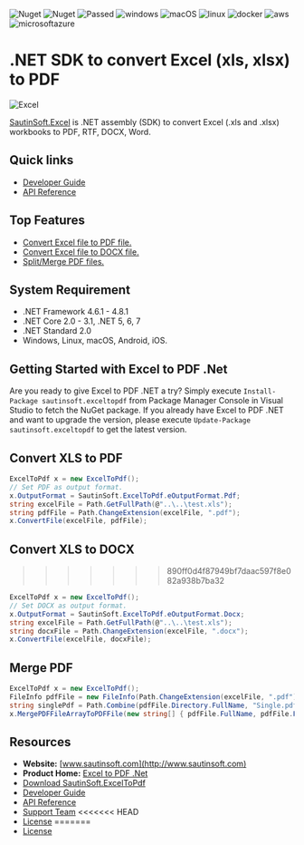 ![Nuget](https://img.shields.io/nuget/v/SautinSoft.ExcelToPdf) ![Nuget](https://img.shields.io/nuget/dt/SautinSoft.ExcelToPdf) 
![Passed](https://img.shields.io/badge/build-%20%E2%9C%93%202505%20tests%20passed%20(0%20failed)-logo=visualstudio) 
![windows](https://img.shields.io/badge/%20-%20%E2%9C%93?logo=windows)
![macOS](https://img.shields.io/badge/%20-%20%E2%9C%93?logo=apple)
![linux](https://img.shields.io/badge/%20-%20%E2%9C%93?logo=linux&logoColor=white)
![docker](https://img.shields.io/badge/%20-%20%E2%9C%93?logo=docker&logoColor=white)
![aws](https://img.shields.io/badge/%20-%20%E2%9C%93?logo=amazonaws)
![microsoftazure](https://img.shields.io/badge/%20-%20%E2%9C%93?logo=microsoftazure)
# .NET SDK to convert Excel (xls, xlsx) to PDF


![Excel](https://user-images.githubusercontent.com/79837963/229030126-091cb2c1-5b13-4295-8f44-ed2b3e34aab1.png)



[SautinSoft.Excel](https://sautinsoft.com/products/excel-to-pdf/) is .NET assembly (SDK) to convert Excel (.xls and .xlsx) workbooks to PDF, RTF, DOCX, Word.

## Quick links

+ [Developer Guide](https://sautinsoft.com/products/excel-to-pdf/help/net/getting-started/overview.php)
+ [API Reference](https://sautinsoft.com/products/excel-to-pdf/help/net/api-reference/html/N_SautinSoft.htm)

## Top Features

+ [Convert Excel file to PDF file.](https://sautinsoft.com/products/excel-to-pdf/help/net/developer-guide/convert-excel-file-to-pdf-file-csharp-vb-net.php)
+ [Convert Excel file to DOCX file.](https://sautinsoft.com/products/excel-to-pdf/help/net/developer-guide/convert-excel-file-to-docx-file-csharp-vb-net.php)
+ [Split/Merge PDF files.](https://sautinsoft.com/products/excel-to-pdf/help/net/developer-guide/split-and-merge-pdf-csharp-vb-net.php)


## System Requirement

* .NET Framework 4.6.1 - 4.8.1
* .NET Core 2.0 - 3.1, .NET 5, 6, 7
* .NET Standard 2.0
* Windows, Linux, macOS, Android, iOS.

## Getting Started with Excel to PDF .Net

Are you ready to give Excel to PDF .NET a try? Simply execute `Install-Package sautinsoft.exceltopdf` from Package Manager Console in Visual Studio to fetch the NuGet package. If you already have Excel to PDF .NET and want to upgrade the version, please execute `Update-Package sautinsoft.exceltopdf` to get the latest version.

## Convert XLS to PDF

```csharp
ExcelToPdf x = new ExcelToPdf();
// Set PDF as output format.
x.OutputFormat = SautinSoft.ExcelToPdf.eOutputFormat.Pdf;
string excelFile = Path.GetFullPath(@"..\..\test.xls");
string pdfFile = Path.ChangeExtension(excelFile, ".pdf"); 
x.ConvertFile(excelFile, pdfFile);
```
## Convert XLS to DOCX

>>>>>>> 890ff0d4f87949bf7daac597f8e082a938b7ba32
```csharp
ExcelToPdf x = new ExcelToPdf();
// Set DOCX as output format.
x.OutputFormat = SautinSoft.ExcelToPdf.eOutputFormat.Docx;
string excelFile = Path.GetFullPath(@"..\..\test.xls");
string docxFile = Path.ChangeExtension(excelFile, ".docx"); 
x.ConvertFile(excelFile, docxFile);
```
## Merge PDF

```csharp
ExcelToPdf x = new ExcelToPdf();
FileInfo pdfFile = new FileInfo(Path.ChangeExtension(excelFile, ".pdf"));
string singlePdf = Path.Combine(pdfFile.Directory.FullName, "Single.pdf");
x.MergePDFFileArrayToPDFFile(new string[] { pdfFile.FullName, pdfFile.FullName }, singlePdf);
```

## Resources

+ **Website:** [www.sautinsoft.com](http://www.sautinsoft.com)
+ **Product Home:** [Excel to PDF .Net](https://sautinsoft.com/products/excel-to-pdf/)
+ [Download SautinSoft.ExcelToPdf](http://sautinsoft.com/products/excel-to-pdf/download.php)
+ [Developer Guide](https://sautinsoft.com/products/excel-to-pdf/help/net/getting-started/overview.php)
+ [API Reference](https://sautinsoft.com/products/excel-to-pdf/help/net/api-reference/html/N_SautinSoft.htm)
+ [Support Team](https://sautinsoft.com/support.php)
<<<<<<< HEAD
+ [License](https://sautinsoft.com/products/excel-to-pdf/help/net/getting-started/agreement.php)
=======
+ [License](https://sautinsoft.com/products/excel-to-pdf/help/net/getting-started/agreement.php)

